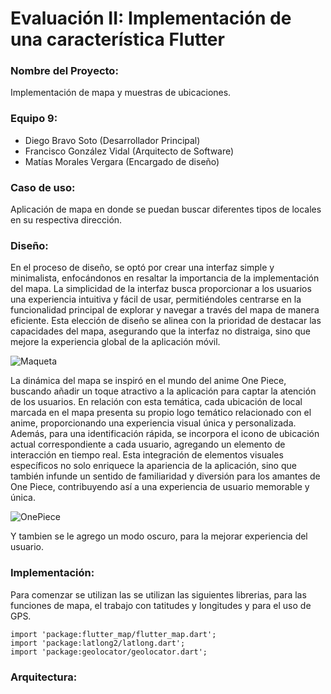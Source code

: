 # Evaluación II: Implementación de una característica Flutter

### Nombre del Proyecto:

Implementación de mapa y muestras de ubicaciones.

### Equipo 9:

- Diego Bravo Soto (Desarrollador Principal)
- Francisco González Vidal (Arquitecto de Software)
- Matías Morales Vergara (Encargado de diseño)

### Caso de uso:

Aplicación de mapa en donde se puedan buscar diferentes tipos de locales en su respectiva dirección.

### Diseño:

En el proceso de diseño, se optó por crear una interfaz simple y minimalista, enfocándonos en resaltar la importancia de la implementación del mapa. La simplicidad de la interfaz busca proporcionar a los usuarios una experiencia intuitiva y fácil de usar, permitiéndoles centrarse en la funcionalidad principal de explorar y navegar a través del mapa de manera eficiente. Esta elección de diseño se alinea con la prioridad de destacar las capacidades del mapa, asegurando que la interfaz no distraiga, sino que mejore la experiencia global de la aplicación móvil.

![Maqueta](https://cdn.discordapp.com/attachments/597145376671268874/1173776724375392307/image.png?ex=65652fc2&is=6552bac2&hm=bcb7a384d5e9a0863fc28dd2921cf20da28108451822c516371a6cd1845f372b&)

La dinámica del mapa se inspiró en el mundo del anime One Piece, buscando añadir un toque atractivo a la aplicación para captar la atención de los usuarios. En relación con esta temática, cada ubicación de local marcada en el mapa presenta su propio logo temático relacionado con el anime, proporcionando una experiencia visual única y personalizada. Además, para una identificación rápida, se incorpora el icono de ubicación actual correspondiente a cada usuario, agregando un elemento de interacción en tiempo real. Esta integración de elementos visuales específicos no solo enriquece la apariencia de la aplicación, sino que también infunde un sentido de familiaridad y diversión para los amantes de One Piece, contribuyendo así a una experiencia de usuario memorable y única.

![OnePiece](https://cdn.discordapp.com/attachments/915801301986738237/1173785592748847115/image.png?ex=65653805&is=6552c305&hm=3803e0fd155f9d3fb7c5e06ebb39cbc2e3fb15952d65474e446ba5fc3c48c9ce&)

Y tambien se le agrego un modo oscuro, para la mejorar experiencia del usuario.

### Implementación:

Para comenzar se utilizan las se utilizan las siguientes librerias, para las funciones de mapa, el trabajo con tatitudes y longitudes
y para el uso de GPS.

```
import 'package:flutter_map/flutter_map.dart';
import 'package:latlong2/latlong.dart';
import 'package:geolocator/geolocator.dart';
```

### Arquitectura:


